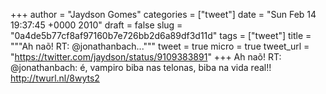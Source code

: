 
+++
author = "Jaydson Gomes"
categories = ["tweet"]
date = "Sun Feb 14 19:37:45 +0000 2010"
draft = false
slug = "0a4de5b77cf8af97160b7e726bb2d6a89df3d11d"
tags = ["tweet"]
title = """Ah naõ! RT: @jonathanbach..."""
tweet = true
micro = true
tweet_url = "https://twitter.com/jaydson/status/9109383891"
+++
Ah naõ! RT: @jonathanbach: é, vampiro biba nas telonas, biba na vida real!! http://twurl.nl/8wyts2
